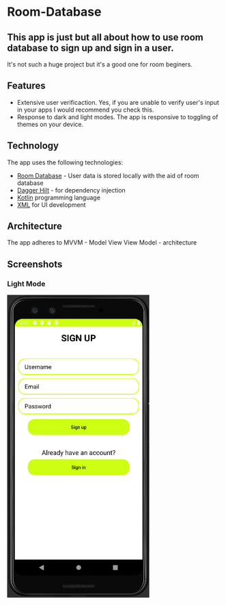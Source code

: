 # Room-Database
## This app is just but all about how to use room database to sign up and sign in a user.
It's not such a huge project but it's a good one for room beginers.

## Features
* Extensive user verificaction. Yes, if you are unable to verify user's input in your apps I would recommend you check this.
* Response to dark and light modes. The app is responsive to toggling of themes on your device.

## Technology
The app uses the following technologies:
* [Room Database](https://developer.android.com/training/data-storage/room) - User data is stored locally with the aid of room database
* [Dagger Hilt](https://dagger.dev/hilt/) - for dependency injection
* [Kotlin](https://kotlinlang.org/) programming language
* [XML](https://developer.android.com/codelabs/basic-android-kotlin-training-xml-layouts#0) for UI development

## Architecture
The app adheres to MVVM - Model View View Model - architecture

## Screenshots

### Light Mode
![](https://github.com/GitongaMurithi/Room-Database/blob/main/app/src/main/java/com/example/login/screenshots/Screenshot%20(54).png)
